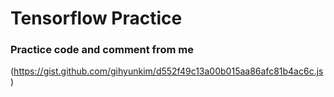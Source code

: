 # <b>Tensorflow Practice</b>
### Practice code and comment from me
(https://gist.github.com/gihyunkim/d552f49c13a00b015aa86afc81b4ac6c.js)
